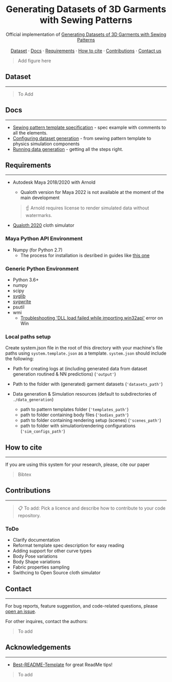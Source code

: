 <!--
*** With tips from https://github.com/othneildrew/Best-README-Template
-->


<!-- Header with Navigation -->
<br />
<p align="center">
  <h1 align="center">Generating Datasets of 3D Garments with Sewing Patterns</h1>

  <p align="center">
    Official implementation of <a href="">Generating Datasets of 3D Garments with Sewing Patterns</a>
    <br />
    <br />
    <!-- <a href="">Project Page</a>
    . -->
    <a href="">Dataset</a>
    ·
    <a href="#docs">Docs</a>
    ·
    <a href="#requirements">Requirements</a>
    ·
    <a href="#how-to-cite">How to cite</a>
    ·
    <a href="#contributions">Contributions</a>
    ·
    <a href="#contact">Contact us</a>
  </p>
</p>

> Add figure here

## Dataset
---
> To Add

## Docs
---
* [Sewing pattern template specification](docs/template_spec_with_comments.json) - spec example with comments to all the elements.
* [Configuring dataset generation](docs/Setting_up_generator.md) - from sewing pattern template to physics simulation components
* [Running data generation](docs/Running_generation.md) - getting all the steps right.


## Requirements
---

* Autodesk Maya 2018/2020 with Arnold
    * Qualoth version for Maya 2022 is not available at the moment of the main development

    > ☝ Arnold requires license to render simulated data without watermarks.
* [Qualoth 2020](https://www.qualoth.com/) cloth simulator 

### Maya Python API Environment
* Numpy (for Python 2.7)
    * The process for installation is desribed in guides like [this one](https://forums.autodesk.com/t5/maya-programming/guide-how-to-install-numpy-scipy-in-maya-windows-64-bit/td-p/5796722)

### Generic Python Environment
* Python 3.6+
* numpy
* scipy
* [svglib](https://pypi.org/project/svglib/)
* [svgwrite](https://pypi.org/project/svgwrite/)
* psutil
* wmi
    * [Troubleshooting 'DLL load failed while importing win32api'](https://stackoverflow.com/questions/58612306/how-to-fix-importerror-dll-load-failed-while-importing-win32api) error on Win

### Local paths setup

Create system.json file in the root of this directory with your machine's file paths using `system.template.json` as a template. 
`system.json` should include the following: 
* Path for creating logs at (including generated data from dataset generation routined & NN predictions) (`'output'`)
* Path to the folder with (generated) garment datasets (`'datasets_path'`)

* Data generation & Simulation resources  (default to subdirectories of `./data_generation`)
    * path to pattern templates folder (`'templates_path'`) 
    * path to folder containing body files (`'bodies_path'`)
    * path to folder containing rendering setup (scenes) (`'scenes_path'`)
    * path to folder with simulation\rendering configurations (`'sim_configs_path'`)

## How to cite
---

If you are using this system for your research, please, cite our paper

> Bibtex


## Contributions
---

>📋 To add: Pick a licence and describe how to contribute to your code repository. 

### ToDo
* Clarify documentation
* Reformat template spec description for easy reading
* Adding support for other curve types
* Body Pose variations
* Body Shape variations
* Fabric properties sampling
* Swithcing to Open Source cloth simulator

## Contact
---

For bug reports, feature suggestion, and code-related questions, please [open an issue](https://github.com/github_username/repo_name/issues). 

For other inquires, contact the authors: 

> To add

## Acknowledgements
---

* [Best-README-Template](https://github.com/othneildrew/Best-README-Template) for great ReadMe tips!
> To add